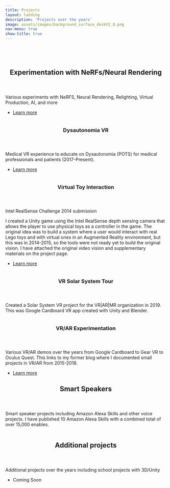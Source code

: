 ```yaml
---
title: Projects
layout: landing
description: 'Projects over the years'
image: assets/images/background_surface_deskV2_8.png
nav-menu: true
show-title: true
---
```




<!-- Main -->
<div id="main">


<!-- One -->
<section id="one">
	<div class="inner">
		<header >
			<h2> </h2>
		</header>
		<p></p>
	</div>
</section>

<!-- Two -->

<section id="two" class="spotlights">
	<section id="five">
	<a class="image">
			<img src="{% link assets/images/nerf_creation_image.PNG %}" alt="" data-position="25% 25%" />
		</a>
		<div class="content">
			<div class="inner">
				<header class="major">
					<h2>Experimentation with NeRFs/Neural Rendering</h2>
				</header>
				<p>Various experiments with NeRFS, Neural Rendering, Relighting, Virtual Production, AI, and more</p>
				<ul class="actions">
					<li><a href="experimentationNeural.html" class="button next">Learn more</a></li>
				</ul>
			</div>
		</div>
	</section>
	<section>
		<a href="dysautonomiaVRPage.html" class="image">
			<img src="{% link assets/images/potsvr_screensohotdrroom.PNG %}" alt="" data-position="center center" />
		</a>
		<div class="content">
			<div class="inner">
				<header class="major">
					<h3>Dysautonomia VR</h3>
				</header>
				<p>Medical VR experience to educate on Dysautonomia (POTS) for medical professionals and patients (2017-Present).</p>
				<ul class="actions">
					<li><a href="dysautonomiaVRPage.html" class="button">Learn more</a></li>
				</ul>
			</div>
		</div>
	</section>
	<section id="six">
		<a class="image">
			<img src="{% link assets/images/vti_1.PNG %}" alt="" data-position="top center" />
		</a>
		<div class="content">
			<div class="inner">
				<header class="major">
					<h3>Virtual Toy Interaction</h3>
				</header>
				<p>Intel RealSense Challenge 2014 submission</p>
				<p>I created a Unity game using the Intel RealSense depth sensing camera that allows the player to use physical toys as a controller in the game. The original idea was to build a system where a user would interact with real Lego toys and with virtual ones in an Augmented Reality environment, but this was in 2014-2015, so the tools were not ready yet to build the original vision. I have attached the original video vision and supplementary materials on the project page.</p>
				<ul class="actions">
					<li><a href="virtualToyInteraction.html" class="button">Learn more</a></li>
				</ul>				
			</div>
		</div>
	</section>
	<section>
		<a  class="image">
			<img src="{% link assets/images/solarsystemvrarmrbanner2.PNG %}" alt="" data-position="top center" />
		</a>
		<div class="content">
			<div class="inner">
				<header class="major">
					<h3>VR Solar System Tour</h3>
				</header>
				<p>Created a Solar System VR project for the VR|AR|MR organization in 2019. This was Google Cardboard VR app created with Unity and Blender.</p>
				<!--
				<ul class="actions">
					<li><a href="generic.html" class="button">Learn more</a></li>
				</ul>
				-->
			</div>
		</div>
	</section>
	<section>
		<a class="image">
			<img src="{% link assets/images/vr_experimentation_banner.PNG %}" alt="" data-position="25% 25%" />
		</a>
		<div class="content">
			<div class="inner">
				<header class="major">
					<h3>VR/AR Experimentation</h3>
				</header>
				<p>Various VR/AR demos over the years from Google Cardboard to Gear VR to Oculus Quest. This links to my former blog where I documented small projects in VR/AR from 2015-2018.</p>
				<ul class="actions">
					<li><a href="http://cyrusvachhaporfolio3dgamedevelopment.blogspot.com/" class="button">Learn more</a></li>
				</ul>
			</div>
		</div>
	</section>
	<!-- Four -->
	<section id="three">
		<div class="content">
			<div class="inner">
				<header class="major">
					<h2>Smart Speakers</h2>
				</header>
				<p>Smart speaker projects including Amazon Alexa Skills and other voice projects. I have published 10 Amazon Alexa Skills with a combined total of over 15,000 enables.</p>
			</div>
		</div>
	</section>
	<!-- Five -->
	<!-- Three -->
	<section id="three">
		<a class="image">
		<img src="{% link assets/images/ucberkeleyBlender.PNG %}" alt="" data-position="25% 25%" />
		</a>
		<div class="content">
			<div class="inner">
				<header class="major">
					<h2>Additional projects</h2>
				</header>
				<p>Additional projects over the years including school projects with 3D/Unity</p>
				<ul class="actions">
					<li><a class="button">Coming Soon</a></li>
				</ul>
			</div>
		</div>
	</section>

</section>







